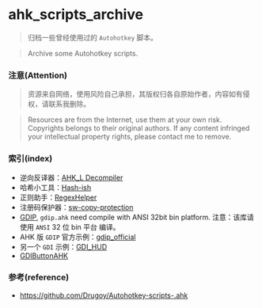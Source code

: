 # ahk_scripts_archive

>   归档一些曾经使用过的 `Autohotkey` 脚本。

>   Archive some Autohotkey scripts.


### 注意(Attention)

>   资源来自网络，使用风险自己承担，其版权归各自原始作者，内容如有侵权，请联系我删除。

>   Resources are from the Internet, use them at your own risk. Copyrights belongs to their original authors. If any content infringed your intellectual property rights, please contact me to remove.

### 索引(index)

- 逆向反译器：[AHK_L Decompiler](AHK_L%20Decompiler)
- 哈希小工具：[Hash-ish](Hash-ish)
- 正则助手：[RegexHelper](RegexHelper)
- 注册码保护器：[sw-copy-protection](swcp)
- [GDIP](GDI_examples/readme.txt), `gdip.ahk` need compile with ANSI 32bit bin platform. 注意：该库请使用 `ANSI` 32 位 bin 平台 编译。
- AHK 版 `GDIP` 官方示例：[gdip_official](GDIP_examples/gdip_official)
- 另一个 `GDI` 示例：[GDI_HUD](GDIP_examples/GDI_HUD)
- [GDIButtonAHK](GDIP_examples/GDIButtonAHK)


### 参考(reference)

- https://github.com/Drugoy/Autohotkey-scripts-.ahk